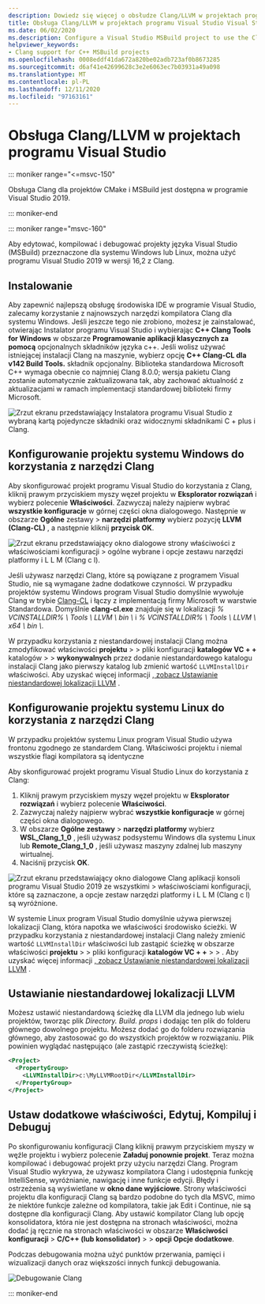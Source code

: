 ```yaml
---
description: Dowiedz się więcej o obsłudze Clang/LLVM w projektach programu Visual Studio
title: Obsługa Clang/LLVM w projektach programu Visual Studio Visual Studio
ms.date: 06/02/2020
ms.description: Configure a Visual Studio MSBuild project to use the Clang/LLVM toolchain.
helpviewer_keywords:
- Clang support for C++ MSBuild projects
ms.openlocfilehash: 0008eddf41da672a820be02adb723af0b8673285
ms.sourcegitcommit: d6af41e42699628c3e2e6063ec7b03931a49a098
ms.translationtype: MT
ms.contentlocale: pl-PL
ms.lasthandoff: 12/11/2020
ms.locfileid: "97163161"
---
```

# <a name="clangllvm-support-in-visual-studio-projects"></a>Obsługa Clang/LLVM w projektach programu Visual Studio

::: moniker range="<=msvc-150"

Obsługa Clang dla projektów CMake i MSBuild jest dostępna w programie Visual Studio 2019.

::: moniker-end

::: moniker range="msvc-160"

Aby edytować, kompilować i debugować projekty języka Visual Studio (MSBuild) przeznaczone dla systemu Windows lub Linux, można użyć programu Visual Studio 2019 w wersji 16,2 z Clang.

## <a name="install"></a>Instalowanie

Aby zapewnić najlepszą obsługę środowiska IDE w programie Visual Studio, zalecamy korzystanie z najnowszych narzędzi kompilatora Clang dla systemu Windows. Jeśli jeszcze tego nie zrobiono, możesz je zainstalować, otwierając Instalator programu Visual Studio i wybierając **C++ Clang Tools for Windows** w obszarze **Programowanie aplikacji klasycznych za pomocą** opcjonalnych składników języka c++. Jeśli wolisz używać istniejącej instalacji Clang na maszynie, wybierz opcję **C++ Clang-CL dla v142 Build Tools.** składnik opcjonalny. Biblioteka standardowa Microsoft C++ wymaga obecnie co najmniej Clang 8.0.0; wersja pakietu Clang zostanie automatycznie zaktualizowana tak, aby zachować aktualność z aktualizacjami w ramach implementacji standardowej biblioteki firmy Microsoft.

![Zrzut ekranu przedstawiający Instalatora programu Visual Studio z wybraną kartą pojedyncze składniki oraz widocznymi składnikami C + plus i Clang.](media/clang-install-vs2019.png)

## <a name="configure-a-windows-project-to-use-clang-tools"></a>Konfigurowanie projektu systemu Windows do korzystania z narzędzi Clang

Aby skonfigurować projekt programu Visual Studio do korzystania z Clang, kliknij prawym przyciskiem myszy węzeł projektu w **Eksplorator rozwiązań** i wybierz polecenie **Właściwości**. Zazwyczaj należy najpierw wybrać **wszystkie konfiguracje** w górnej części okna dialogowego. Następnie w obszarze **Ogólne** zestawy  >  **narzędzi platformy** wybierz pozycję **LLVM (Clang-CL)** , a następnie kliknij **przycisk OK**.

![Zrzut ekranu przedstawiający okno dialogowe strony właściwości z właściwościami konfiguracji > ogólne wybrane i opcje zestawu narzędzi platformy i L L M (Clang c l).](media/clang-msbuild-prop-page.png)

Jeśli używasz narzędzi Clang, które są powiązane z programem Visual Studio, nie są wymagane żadne dodatkowe czynności. W przypadku projektów systemu Windows program Visual Studio domyślnie wywołuje Clang w trybie [Clang-CL](https://llvm.org/devmtg/2014-04/PDFs/Talks/clang-cl.pdf) i łączy z implementacją firmy Microsoft w warstwie Standardowa. Domyślnie **clang-cl.exe** znajduje się w lokalizacji *% VCINSTALLDIR% \\ Tools \\ LLVM \\ bin \\* i *% VCINSTALLDIR% \\ Tools \\ LLVM \\ x64 \\ bin \\*.

W przypadku korzystania z niestandardowej instalacji Clang można zmodyfikować właściwości **projektu**  >    >  pliki konfiguracji **katalogów VC + +** katalogów  >    >  **wykonywalnych** przez dodanie niestandardowego katalogu instalacji Clang jako pierwszy katalog lub zmienić wartość `LLVMInstallDir` właściwości. Aby uzyskać więcej informacji [, zobacz Ustawianie niestandardowej lokalizacji LLVM](#custom_llvm_location) .

## <a name="configure-a-linux-project-to-use-clang-tools"></a>Konfigurowanie projektu systemu Linux do korzystania z narzędzi Clang

W przypadku projektów systemu Linux program Visual Studio używa frontonu zgodnego ze standardem Clang. Właściwości projektu i niemal wszystkie flagi kompilatora są identyczne

Aby skonfigurować projekt programu Visual Studio Linux do korzystania z Clang:

1. Kliknij prawym przyciskiem myszy węzeł projektu w **Eksplorator rozwiązań** i wybierz polecenie **Właściwości**.
1. Zazwyczaj należy najpierw wybrać **wszystkie konfiguracje** w górnej części okna dialogowego.
1. W obszarze **Ogólne zestawy** > **narzędzi platformy** wybierz **WSL_Clang_1_0** , jeśli używasz podsystemu Windows dla systemu Linux lub **Remote_Clang_1_0** , jeśli używasz maszyny zdalnej lub maszyny wirtualnej.
1. Naciśnij przycisk **OK**.

![Zrzut ekranu przedstawiający okno dialogowe Clang aplikacji konsoli programu Visual Studio 2019 ze wszystkimi > właściwościami konfiguracji, które są zaznaczone, a opcje zestaw narzędzi platformy i L L M (Clang c l) są wyróżnione.](media/clang-msbuild-prop-page.png)

W systemie Linux program Visual Studio domyślnie używa pierwszej lokalizacji Clang, która napotka we właściwości środowisko ścieżki. W przypadku korzystania z niestandardowej instalacji Clang należy zmienić wartość `LLVMInstallDir` właściwości lub zastąpić ścieżkę w obszarze właściwości **projektu**  >    >  pliki konfiguracji **katalogów VC + +**  >    >  . Aby uzyskać więcej informacji [, zobacz Ustawianie niestandardowej lokalizacji LLVM](#custom_llvm_location) .

## <a name="set-a-custom-llvm-location"></a><a name="custom_llvm_location"></a> Ustawianie niestandardowej lokalizacji LLVM

Możesz ustawić niestandardową ścieżkę dla LLVM dla jednego lub wielu projektów, tworząc plik *Directory. Build. props* i dodając ten plik do folderu głównego dowolnego projektu. Możesz dodać go do folderu rozwiązania głównego, aby zastosować go do wszystkich projektów w rozwiązaniu. Plik powinien wyglądać następująco (ale zastąpić rzeczywistą ścieżkę):

```xml
<Project>
  <PropertyGroup>
    <LLVMInstallDir>c:\MyLLVMRootDir</LLVMInstallDir>
  </PropertyGroup>
</Project>
```

## <a name="set-additional-properties-edit-build-and-debug"></a>Ustaw dodatkowe właściwości, Edytuj, Kompiluj i Debuguj

Po skonfigurowaniu konfiguracji Clang kliknij prawym przyciskiem myszy w węźle projektu i wybierz polecenie **Załaduj ponownie projekt**. Teraz można kompilować i debugować projekt przy użyciu narzędzi Clang. Program Visual Studio wykrywa, że używasz kompilatora Clang i udostępnia funkcję IntelliSense, wyróżnianie, nawigację i inne funkcje edycji. Błędy i ostrzeżenia są wyświetlane w **okno dane wyjściowe**. Strony właściwości projektu dla konfiguracji Clang są bardzo podobne do tych dla MSVC, mimo że niektóre funkcje zależne od kompilatora, takie jak Edit i Continue, nie są dostępne dla konfiguracji Clang. Aby ustawić kompilator Clang lub opcję konsolidatora, która nie jest dostępna na stronach właściwości, można dodać ją ręcznie na stronach właściwości w obszarze **Właściwości konfiguracji**  >  **C/C++ (lub konsolidator)**  >    >  **opcji Opcje dodatkowe**.

Podczas debugowania można użyć punktów przerwania, pamięci i wizualizacji danych oraz większości innych funkcji debugowania.  

![Debugowanie Clang](media/clang-debug-msbuild.png)

::: moniker-end
